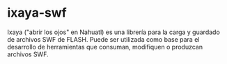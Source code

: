 ixaya-swf
=========

Ixaya ("abrir los ojos" en Nahuatl) es una librería para la carga y guardado de archivos SWF de FLASH. Puede ser utilizada como base para el desarrollo de herramientas que consuman, modifiquen o produzcan archivos SWF.

